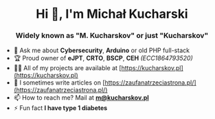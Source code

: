 <h1 align="center">Hi 👋, I'm Michał Kucharski</h1>
<h3 align="center">Widely known as "M. Kucharskov" or just "Kucharskov"</h3>

- 💬 Ask me about **Cybersecurity**, **Arduino** or old PHP full-stack
- 🏆 Proud owner of **eJPT**, **CRTO**, **BSCP**, **CEH** _(ECC1864793520)_
- 👨‍💻 All of my projects are available at [https://kucharskov.pl](https://kucharskov.pl)
- 📝 I sometimes write articles on [https://zaufanatrzeciastrona.pl/](https://zaufanatrzeciastrona.pl/)
- 📫 How to reach me? Mail at **m@kucharskov.pl**
- ⚡ Fun fact **I have type 1 diabetes**
